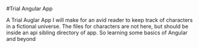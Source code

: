 #Trial Angular App

A Trial Auglar App I will make for an avid reader to keep track of characters in a fictional universe. The files for characters are not here, but should be inside an api sibling directory of app. So learning some basics of Angular and beyond 
